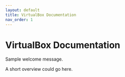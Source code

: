 ```yaml
---
layout: default
title: VirtualBox Documentation
nav_order: 1
---
```


# VirtualBox Documentation

Sample welcome message.

A short overview could go here.
